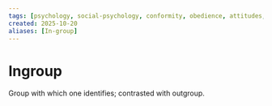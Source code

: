 ```yaml
---
tags: [psychology, social-psychology, conformity, obedience, attitudes, attribution, prejudice, aggression, prosocial]
created: 2025-10-20
aliases: [In-group]
---
```

# Ingroup

Group with which one identifies; contrasted with outgroup.
